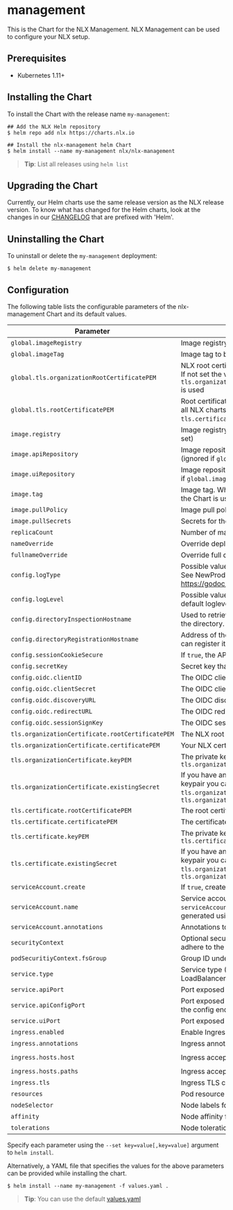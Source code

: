 # management 

This is the Chart for the NLX Management. NLX Management can be used to configure your NLX setup.

## Prerequisites

- Kubernetes 1.11+

## Installing the Chart

To install the Chart with the release name `my-management`:

```console
## Add the NLX Helm repository
$ helm repo add nlx https://charts.nlx.io

## Install the nlx-management helm Chart
$ helm install --name my-management nlx/nlx-management
```

> **Tip**: List all releases using `helm list`

## Upgrading the Chart

Currently, our Helm charts use the same release version as the NLX release version. 
To know what has changed for the Helm charts, look at the changes in our [CHANGELOG](https://gitlab.com/commonground/nlx/nlx/-/blob/master/CHANGELOG.md) 
that are prefixed with 'Helm'.

## Uninstalling the Chart

To uninstall or delete the `my-management` deployment:

```console
$ helm delete my-management
```

## Configuration

The following table lists the configurable parameters of the nlx-management Chart and its default values.

| Parameter | Description | Default |
| --------- | ----------- | ------- |
| `global.imageRegistry` | Image registry to be used by all NLX charts | `""` |
| `global.imageTag` | Image tag to be used by all NLX charts | `true` |
| `global.tls.organizationRootCertificatePEM`| NLX root certificate to be used by all NLX charts. If not set the value of `tls.organizationCertificate.rootCertificatePEM` is used | `""` |
| `global.tls.rootCertificatePEM` | Root certificate of your internal PKI to be used by all NLX charts. If not set the value of `tls.certificate.rootCertificatePEM` is used | `""` |
| `image.registry` | Image registry (ignored if `global.imageRegistry` is set) | `docker.io` |
| `image.apiRepository` | Image repository for the management API (ignored if `global.imageTag` is set) | `nlxio/management-api` |
| `image.uiRepository` | Image repository for the management UI (ignored if `global.imageTag` is set) | `nlxio/management-ui` |
| `image.tag` | Image tag. When set to null, the AppVersion from the Chart is used | `The appVersion from the chart` |
| `image.pullPolicy` | Image pull policy | `IfNotPresent` |
| `image.pullSecrets` | Secrets for the image repository | `[]` |
| `replicaCount` | Number of management replicas | `1` |
| `nameOverride` | Override deployment name | `""` |
| `fullnameOverride` | Override full deployment name | `""` | #TODO fullname -> fullName
| `config.logType` | Possible values: **live**, **local**. Affects the log output. See NewProduction and NewDevelopment at https://godoc.org/go.uber.org/zap#Logger. | live |
| `config.logLevel` | Possible values: **debug**, **warn**, **info**. Override the default loglevel set by `config.logType` | `info` |
| `config.directoryInspectionHostname` | Used to retrieve information about services from the directory. | `""` |
| `config.directoryRegistrationHostname` | Address of the NLX directory where this inway can register its services. | `""` |
| `config.sessionCookieSecure` | If `true`, the API will use 'secure' cookies. | `"false"` |
| `config.secretKey` | Secret key that is used for signing sessions | `""` |
| `config.oidc.clientID` | The OIDC client ID | `"nlx-management"` |
| `config.oidc.clientSecret` | The OIDC client secret | `""` |
| `config.oidc.discoveryURL` | The OIDC discovery URL | `""` |
| `config.oidc.redirectURL` | The OIDC redirect URL | `""` |
| `config.oidc.sessionSignKey` | The OIDC session sign key | `""` |
| `tls.organizationCertificate.rootCertificatePEM` | The NLX root certificate | `""` |
| `tls.organizationCertificate.certificatePEM` | Your NLX certificate | `""` |
| `tls.organizationCertificate.keyPEM` | The private key of `tls.organizationCertificate.certificatePEM` | `""` |
| `tls.organizationCertificate.existingSecret` | If you have an existing secret with your NLX keypair you can use it instead of `tls.organizationCertificate.certificatePEM` and `tls.organizationCertificate.keyPEM` | `""` |
| `tls.certificate.rootCertificatePEM` | The root certificate of your internal PKI | `""` |
| `tls.certificate.certificatePEM` | The certificate signed by your internal PKI | `""` |
| `tls.certificate.keyPEM` | The private key of `tls.certificate.certificatePEM` | `""` |
| `tls.certificate.existingSecret` | If you have an existing secret with your NLX keypair you can use it instead of `tls.organizationCertificate.certificatePEM` and `tls.organizationCertificate.keyPEM` | `""` |
| `serviceAccount.create` | If `true`, create a new service account | `true` |
| `serviceAccount.name` | Service account to be used. If not set and `serviceAccount.create` is `true`, a name is generated using the fullname template | `""` |
| `serviceAccount.annotations` | Annotations to add to the service account |  
| `securityContext` | Optional security context. The YAML block should adhere to the [SecurityContext spec](https://kubernetes.io/docs/reference/generated/kubernetes-api/v1.16/#securitycontext-v1-core) | `{}` |
| `podSecuritiyContext.fsGroup` | Group ID under which the pod should be started | `1001` |
| `service.type` | Service type (ClusterIP, NodePort or LoadBalancer) | `ClusterIP` |
| `service.apiPort` | Port exposed by the management API service | `80` |
| `service.apiConfigPort` | Port exposed by the management API service for the config endpoints | `443` |
| `service.uiPort` | Port exposed by the management UI service | `8080` |
| `ingress.enabled` | Enable Ingress | `false` |
| `ingress.annotations` | Ingress annotations | `{}` |
| `ingress.hosts.host` | Ingress accepted hostname | `chart-example.local` |
| `ingress.hosts.paths` | Ingress accepted paths | `[]` |
| `ingress.tls` | Ingress TLS configuration | `[]` |
| `resources` | Pod resource requests & limits | `{}` |
| `nodeSelector` | Node labels for pod assignment | `{}` |
| `affinity` | Node affinity for pod assignment | `{}` |
| `tolerations` | Node tolerations for pod assignment | `[]` |

Specify each parameter using the `--set key=value[,key=value]` argument to `helm install`.

Alternatively, a YAML file that specifies the values for the above parameters can be provided while installing the chart. 

```console
$ helm install --name my-management -f values.yaml .
```
> **Tip**: You can use the default [values.yaml](https://gitlab.com/commonground/nlx/nlx/blob/master/helm/charts/nlx-management/values.yaml)
